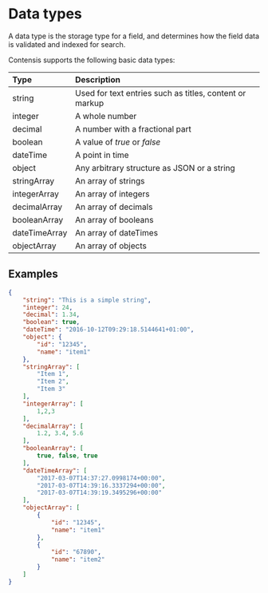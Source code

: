 # Data types

A data type is the storage type for a field, and determines how the field data is validated and indexed for search.

Contensis supports the following basic data types:

| Type | Description |
| :--- | :---------- |
| string | Used for text entries such as titles, content or markup |
| integer | A whole number |
| decimal | A number with a fractional part |
| boolean | A value of *true* or *false* |
| dateTime | A point in time |
| object | Any arbitrary structure as JSON or a string |
| stringArray | An array of strings |
| integerArray | An array of integers |
| decimalArray | An array of decimals |
| booleanArray | An array of booleans |
| dateTimeArray | An array of dateTimes |
| objectArray | An array of objects |


## Examples

```json
{
    "string": "This is a simple string",
    "integer": 24,
    "decimal": 1.34,
    "boolean": true,
    "dateTime": "2016-10-12T09:29:18.5144641+01:00",
    "object": {
        "id": "12345",
        "name": "item1"
    },
    "stringArray": [
        "Item 1",
        "Item 2",
        "Item 3"
    ],
    "integerArray": [
        1,2,3
    ],
    "decimalArray": [
        1.2, 3.4, 5.6
    ],
    "booleanArray": [
        true, false, true
    ],
    "dateTimeArray": [
        "2017-03-07T14:37:27.0998174+00:00",
        "2017-03-07T14:39:16.3337294+00:00",
        "2017-03-07T14:39:19.3495296+00:00"
    ],
    "objectArray": [
        {
            "id": "12345",
            "name": "item1"
        },
        {
            "id": "67890",
            "name": "item2"
        }
    ]
}
```
